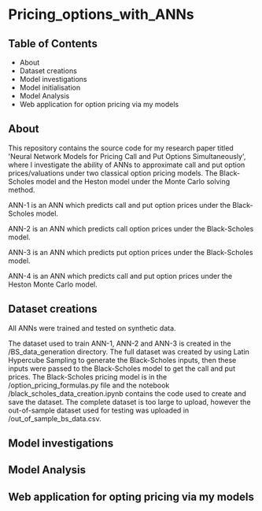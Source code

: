 # Pricing_options_with_ANNs

## Table of Contents
- About
- Dataset creations
- Model investigations
- Model initialisation
- Model Analysis
- Web application for option pricing via my models

## About

This repository contains the source code for my research paper titled 'Neural Network Models for Pricing Call and Put Options Simultaneously', where I investigate the ability of ANNs to approximate call and put option prices/valuations under two classical option pricing models. The Black-Scholes model and the Heston model under the Monte Carlo solving method.

ANN-1 is an ANN which predicts call and put option prices under the Black-Scholes model.

ANN-2 is an ANN which predicts call option prices under the Black-Scholes model.

ANN-3 is an ANN which predicts put option prices under the Black-Scholes model.

ANN-4 is an ANN which predicts call and put option prices under the Heston Monte Carlo model.

## Dataset creations

All ANNs were trained and tested on synthetic data. 

The dataset used to train ANN-1, ANN-2 and ANN-3 is created in the /BS_data_generation directory. The full dataset was created by using Latin Hypercube Sampling to generate the Black-Scholes inputs, then these inputs were passed to the Black-Scholes model to get the call and put prices. The Black-Scholes pricing model is in the /option_pricing_formulas.py file and the notebook /black_scholes_data_creation.ipynb contains the code used to create and save the dataset. The complete dataset is too large to upload, however the out-of-sample dataset used for testing was uploaded in /out_of_sample_bs_data.csv.

## Model investigations


## Model Analysis

## Web application for opting pricing via my models
